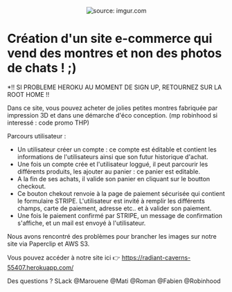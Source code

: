 <p align="center">
<img src="https://i.imgur.com/yBqnJxY.png" title="source: imgur.com" /></a> 
</p>

# Création d'un site e-commerce qui vend des montres et non des photos de chats ! ;) 

*!!  SI PROBLEME HEROKU AU MOMENT DE SIGN UP, RETOURNEZ SUR LA ROOT HOME  !!

Dans ce site, vous pouvez acheter de jolies petites montres fabriquée par impression 3D et dans une démarche d'éco conception. (mp robinhood si interessé : code promo THP)


Parcours utilisateur : 

- Un utilisateur créer un compte : ce compte est éditable et contient les informations de l'utilisateurs ainsi que son futur historique d'achat.
- Une fois un compte crée et l'utilisateur loggué, il peut parcourir les différents produits, les ajouter au panier : ce panier est editable. 
- A la fin de ses achats, il valide son panier en cliquant sur le boutton checkout. 
- Ce bouton chekout renvoie à la page de paiement sécurisée qui contient le formulaire STRIPE. L'utilisateur est invité à remplir les différents champs, carte de paiement, adresse etc.. et à valider son paiement. 
- Une fois le paiement confirmé par STRIPE, un message de confirmation s'affiche, et un mail est envoyé à l'utilisateur.



Nous avons rencontré des problèmes pour brancher les images sur notre site via Paperclip et AWS S3.

Vous pouvez accéder à notre site ici :point_right: https://radiant-caverns-55407.herokuapp.com/

Des questions ? SLack @Marouene @Mati @Roman @Fabien @Robinhood
